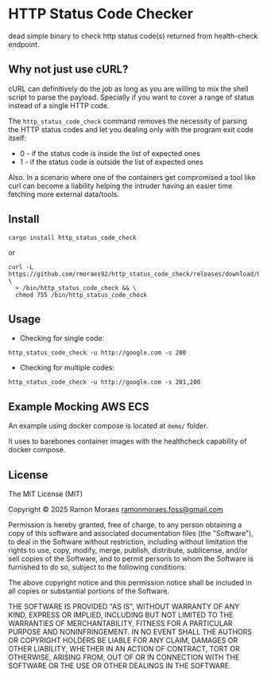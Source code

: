 # HTTP Status Code Checker

dead simple binary to check http status code(s) returned from health-check
endpoint.

## Why not just use cURL?

cURL can definitively do the job as long as you are willing to mix the shell
script to parse the payload. Specially if you want to cover a range of status
instead of a single HTTP code.

The `http_status_code_check` command removes the necessity of parsing the HTTP
status codes and let you dealing only with the program exit code itself:
- 0 - if the status code is inside the list of expected ones
- 1 - if the status code is outside the list of expected ones

Also. In a scenario where one of the containers get compromised a tool like curl
can become a liability helping the intruder having an easier time fetching more
external data/tools.

## Install

`cargo install http_status_code_check`

or

```
curl -L https://github.com/rmoraes92/http_status_code_check/releases/download/0.1.2/http_status_code_check \
  > /bin/http_status_code_check && \
  chmod 755 /bin/http_status_code_check
```

## Usage

- Checking for single code:

`http_status_code_check -u http://google.com -s 200`

- Checking for multiple codes:

`http_status_code_check -u http://google.com -s 201,200`

## Example Mocking AWS ECS

An example using docker compose is located at `demo/` folder.

It uses to barebones container images with the healthcheck capability of docker
compose.

## License

The MIT License (MIT)

Copyright © 2025 Ramon Moraes <ramonmoraes.foss@gmail.com>

Permission is hereby granted, free of charge, to any person obtaining a copy of
this software and associated documentation files (the "Software"), to deal in
the Software without restriction, including without limitation the rights to
use, copy, modify, merge, publish, distribute, sublicense, and/or sell copies
of the Software, and to permit persons to whom the Software is furnished to do
so, subject to the following conditions:

The above copyright notice and this permission notice shall be included in all
copies or substantial portions of the Software.

THE SOFTWARE IS PROVIDED "AS IS", WITHOUT WARRANTY OF ANY KIND, EXPRESS OR
IMPLIED, INCLUDING BUT NOT LIMITED TO THE WARRANTIES OF MERCHANTABILITY,
FITNESS FOR A PARTICULAR PURPOSE AND NONINFRINGEMENT. IN NO EVENT SHALL THE
AUTHORS OR COPYRIGHT HOLDERS BE LIABLE FOR ANY CLAIM, DAMAGES OR OTHER
LIABILITY, WHETHER IN AN ACTION OF CONTRACT, TORT OR OTHERWISE, ARISING FROM,
OUT OF OR IN CONNECTION WITH THE SOFTWARE OR THE USE OR OTHER DEALINGS IN THE
SOFTWARE.
